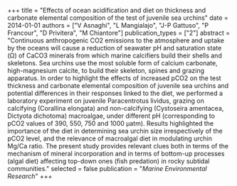 +++
title = "Effects of ocean acidification and diet on thickness and carbonate elemental composition of the test of juvenile sea urchins"
date = 2014-01-01
authors = ["V Asnaghi", "L Mangialajo", "J-P Gattuso", "P Francour", "D Privitera", "M Chiantore"]
publication_types = ["2"]
abstract = "Continuous anthropogenic CO2 emissions to the atmosphere and uptake by the oceans will cause a reduction of seawater pH and saturation state (Ω) of CaCO3 minerals from which marine calcifiers build their shells and skeletons. Sea urchins use the most soluble form of calcium carbonate, high-magnesium calcite, to build their skeleton, spines and grazing apparatus. In order to highlight the effects of increased pCO2 on the test thickness and carbonate elemental composition of juvenile sea urchins and potential differences in their responses linked to the diet, we performed a laboratory experiment on juvenile Paracentrotus lividus, grazing on calcifying (Corallina elongata) and non-calcifying (Cystoseira amentacea, Dictyota dichotoma) macroalgae, under different pH (corresponding to pCO2 values of 390, 550, 750 and 1000 μatm). Results highlighted the importance of the diet in determining sea urchin size irrespectively of the pCO2 level, and the relevance of macroalgal diet in modulating urchin Mg/Ca ratio. The present study provides relevant clues both in terms of the mechanism of mineral incorporation and in terms of bottom-up processes (algal diet) affecting top-down ones (fish predation) in rocky subtidal communities."
selected = false
publication = "*Marine Environmental Research*"
+++

